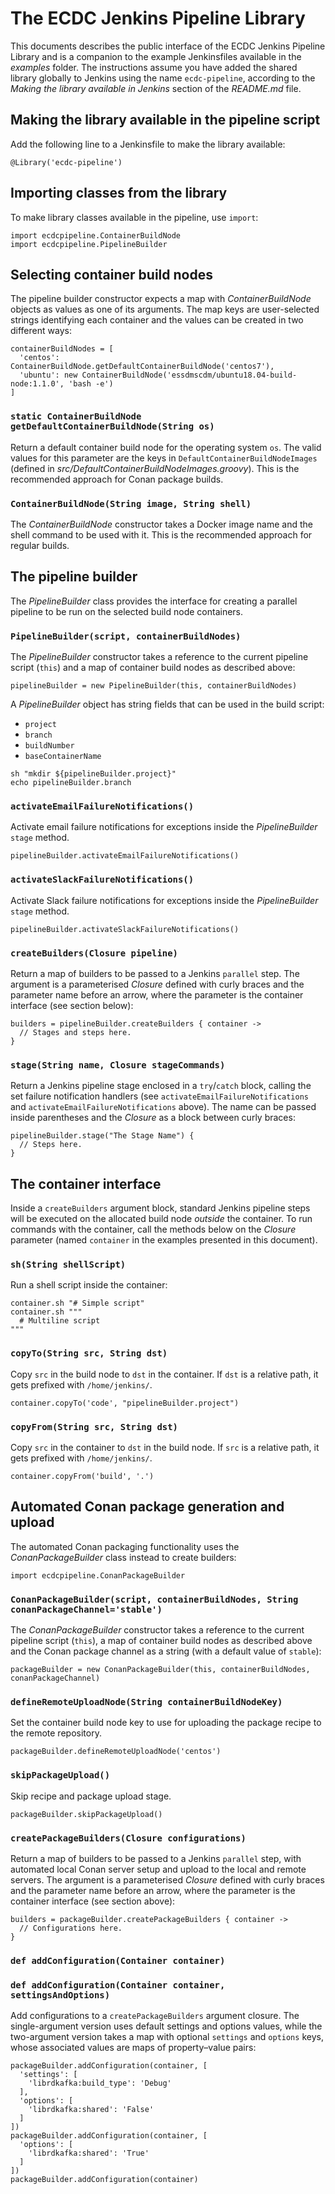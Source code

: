 # The ECDC Jenkins Pipeline Library

This documents describes the public interface of the ECDC Jenkins Pipeline Library and is a companion to the example Jenkinsfiles available in the *examples* folder. The instructions assume you have added the shared library globally to Jenkins using the name `ecdc-pipeline`, according to the *Making the library available in Jenkins* section of the *README.md* file.


## Making the library available in the pipeline script

Add the following line to a Jenkinsfile to make the library available:

```
@Library('ecdc-pipeline')
```

## Importing classes from the library

To make library classes available in the pipeline, use `import`:

```
import ecdcpipeline.ContainerBuildNode
import ecdcpipeline.PipelineBuilder
```


## Selecting container build nodes

The pipeline builder constructor expects a map with *ContainerBuildNode* objects as values as one of its arguments. The map keys are user-selected strings identifying each container and the values can be created in two different ways:

```
containerBuildNodes = [
  'centos': ContainerBuildNode.getDefaultContainerBuildNode('centos7'),
  'ubuntu': new ContainerBuildNode('essdmscdm/ubuntu18.04-build-node:1.1.0', 'bash -e')
]
```

### `static ContainerBuildNode getDefaultContainerBuildNode(String os)`

Return a default container build node for the operating system `os`. The valid values for this parameter are the keys in `DefaultContainerBuildNodeImages` (defined in *src/DefaultContainerBuildNodeImages.groovy*). This is the recommended approach for Conan package builds.

### `ContainerBuildNode(String image, String shell)`

The *ContainerBuildNode* constructor takes a Docker image name and the shell command to be used with it. This is the recommended approach for regular builds.


## The pipeline builder

The *PipelineBuilder* class provides the interface for creating a parallel pipeline to be run on the selected build node containers.

### `PipelineBuilder(script, containerBuildNodes)`

The *PipelineBuilder* constructor takes a reference to the current pipeline script (`this`) and a map of container build nodes as described above:

```
pipelineBuilder = new PipelineBuilder(this, containerBuildNodes)
```

A *PipelineBuilder* object has string fields that can be used in the build script:

* `project`
* `branch`
* `buildNumber`
* `baseContainerName`

```
sh "mkdir ${pipelineBuilder.project}"
echo pipelineBuilder.branch
```

### `activateEmailFailureNotifications()`

Activate email failure notifications for exceptions inside the *PipelineBuilder* `stage` method.

```
pipelineBuilder.activateEmailFailureNotifications()
```

### `activateSlackFailureNotifications()`

Activate Slack failure notifications for exceptions inside the *PipelineBuilder* `stage` method.

```
pipelineBuilder.activateSlackFailureNotifications()
```

### `createBuilders(Closure pipeline)`

Return a map of builders to be passed to a Jenkins `parallel` step. The argument is a parameterised *Closure* defined with curly braces and the parameter name before an arrow, where the parameter is the container interface (see section below):

```
builders = pipelineBuilder.createBuilders { container ->
  // Stages and steps here.
}
```

### `stage(String name, Closure stageCommands)`

Return a Jenkins pipeline stage enclosed in a `try`/`catch` block, calling the set failure notification handlers (see `activateEmailFailureNotifications` and `activateEmailFailureNotifications` above). The name can be passed inside parentheses and the *Closure* as a block between curly braces:

```
pipelineBuilder.stage("The Stage Name") {
  // Steps here.
}
```


## The container interface

Inside a `createBuilders` argument block, standard Jenkins pipeline steps will be executed on the allocated build node *outside* the container. To run commands with the container, call the methods below on the *Closure* parameter (named `container` in the examples presented in this document).

### `sh(String shellScript)`

Run a shell script inside the container:

```
container.sh "# Simple script"
container.sh """
  # Multiline script
"""
```

### `copyTo(String src, String dst)`

Copy `src` in the build node to `dst` in the container. If `dst` is a relative path, it gets prefixed with `/home/jenkins/`.

```
container.copyTo('code', "pipelineBuilder.project")
```

### `copyFrom(String src, String dst)`

Copy `src` in the container to `dst` in the build node. If `src` is a relative path, it gets prefixed with `/home/jenkins/`.

```
container.copyFrom('build', '.')
```


## Automated Conan package generation and upload

The automated Conan packaging functionality uses the *ConanPackageBuilder* class instead to create builders:

```
import ecdcpipeline.ConanPackageBuilder
```

### `ConanPackageBuilder(script, containerBuildNodes, String conanPackageChannel='stable')`

The *ConanPackageBuilder* constructor takes a reference to the current pipeline script (`this`), a map of container build nodes as described above and the Conan package channel as a string (with a default value of `stable`):

```
packageBuilder = new ConanPackageBuilder(this, containerBuildNodes, conanPackageChannel)
```

### `defineRemoteUploadNode(String containerBuildNodeKey)`

Set the container build node key to use for uploading the package recipe to the remote repository.

```
packageBuilder.defineRemoteUploadNode('centos')
```

### `skipPackageUpload()`

Skip recipe and package upload stage.

```
packageBuilder.skipPackageUpload()
```

### `createPackageBuilders(Closure configurations)`

Return a map of builders to be passed to a Jenkins `parallel` step, with automated local Conan server setup and upload to the local and remote servers. The argument is a parameterised *Closure* defined with curly braces and the parameter name before an arrow, where the parameter is the container interface (see section above):

```
builders = packageBuilder.createPackageBuilders { container ->
  // Configurations here.
}
```

### `def addConfiguration(Container container)`
### `def addConfiguration(Container container, settingsAndOptions)`

Add configurations to a `createPackageBuilders` argument closure. The single-argument version uses default settings and options values, while the two-argument version takes a map with optional `settings` and `options` keys, whose associated values are maps of property–value pairs:

```
packageBuilder.addConfiguration(container, [
  'settings': [
    'librdkafka:build_type': 'Debug'
  ],
  'options': [
    'librdkafka:shared': 'False'
  ]
])
packageBuilder.addConfiguration(container, [
  'options': [
    'librdkafka:shared': 'True'
  ]
])
packageBuilder.addConfiguration(container)
```
